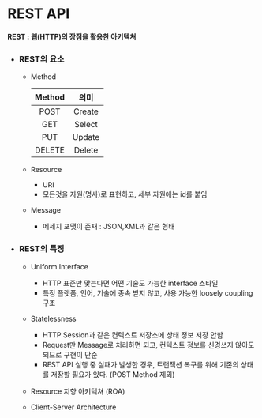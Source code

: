 # REST API

**REST : 웹(HTTP)의 장점을 활용한 아키텍쳐**

- ### REST의 요소
    - Method

        Method	|의미
        :---:|:---:
        POST|Create
        GET	|Select
        PUT	|Update
        DELETE	|Delete
        
    - Resource
        - URI
        - 모든것을 자원(명사)로 표현하고, 세부 자원에는 id를 붙임
    
    - Message
        - 메세지 포맷이 존재 : JSON,XML과 같은 형태

- ### REST의 특징
    - Uniform Interface
        - HTTP 표준만 맞는다면 어떤 기술도 가능한 interface 스타일
        - 특정 플랫폼, 언어, 기술에 종속 받지 않고, 사용 가능한 loosely coupling 구조
    - Statelessness
        - HTTP Session과 같은 컨텍스트 저장소에 상태 정보 저장 안함
        - Request만 Message로 처리하면 되고, 컨텍스트 정보를 신경쓰지 않아도 되므로 구현이 단순
        - REST API 실행 중 실패가 발생한 경우, 트랜잭션 복구를 위해 기존의 상태를 저장할 필요가 있다. (POST Method 제외)
    
    - Resource 지향 아키텍쳐 (ROA)
    - Client-Server Architecture
